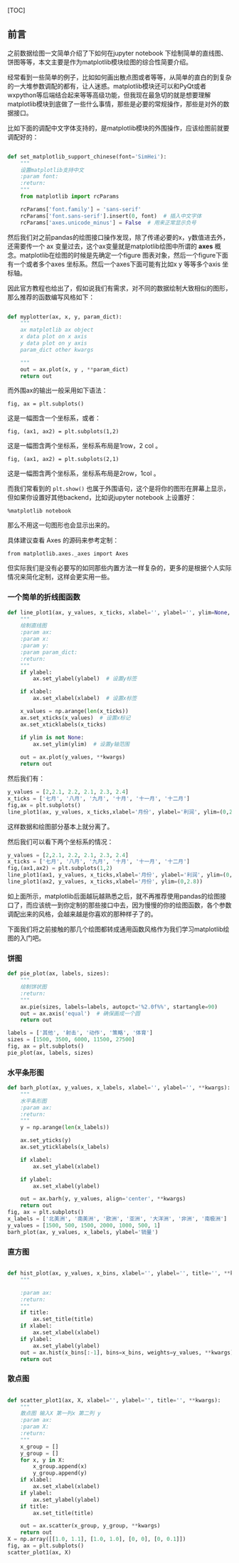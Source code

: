 

[TOC]

## 前言

之前数据绘图一文简单介绍了下如何在jupyter notebook 下绘制简单的直线图、饼图等等，本文主要是作为matplotlib模块绘图的综合性简要介绍。

经常看到一些简单的例子，比如如何画出散点图或者等等，从简单的直白的到复杂的一大堆参数调配的都有，让人迷惑。matplotlib模块还可以和PyQt或者wxpython等后端结合起来等等高级功能，但我现在最急切的就是想要理解matplotlib模块到底做了一些什么事情，那些是必要的常规操作，那些是对外的数据接口。

比如下面的调配中文字体支持的，是matplotlib模块的外围操作，应该绘图前就要调配好的：

```python

def set_matplotlib_support_chinese(font='SimHei'):
    """
    设置matplotlib支持中文
    :param font:
    :return:
    """
    from matplotlib import rcParams

    rcParams['font.family'] = 'sans-serif'
    rcParams['font.sans-serif'].insert(0, font)  # 插入中文字体
    rcParams['axes.unicode_minus'] = False  # 用来正常显示负号
```

然后我们对之前pandas的绘图接口操作发现，除了传递必要的x，y数值进去外，还需要传一个 ax 变量过去，这个ax变量就是matplotlib绘图中所谓的 **axes** 概念。matplotlib在绘图的时候是先确定一个figure 图表对象，然后一个figure下面有一个或者多个axes 坐标系。然后一个axes下面可能有比如x y 等等多个axis 坐标轴。

因此官方教程也给出了，假如说我们有需求，对不同的数据绘制大致相似的图形，那么推荐的函数编写风格如下：

```python

def myplotter(ax, x, y, param_dict):
    """
    ax matplotlib ax object
    x data plot on x axis
    y data plot on y axis
    param_dict other kwargs

    """
    out = ax.plot(x, y , **param_dict)
    return out
```

而外围ax的输出一般采用如下语法：

```
fig, ax = plt.subplots()
```

这是一幅图含一个坐标系，或者：

```
fig, (ax1, ax2) = plt.subplots(1,2)
```

这是一幅图含两个坐标系，坐标系布局是1row，2 col 。

```
fig, (ax1, ax2) = plt.subplots(2,1)
```

这是一幅图含两个坐标系，坐标系布局是2row，1col 。

而我们常看到的 `plt.show()` 也属于外围语句，这个是将你的图形在屏幕上显示，但如果你设置好其他backend，比如说jupyter notebook 上设置好：

```
%matplotlib notebook
```

那么不用这一句图形也会显示出来的。

具体建议查看 Axes 的源码来参考定制：

```
from matplotlib.axes._axes import Axes
```

但实际我们是没有必要写的如同那些内置方法一样复杂的，更多的是根据个人实际情况来简化定制，这样会更实用一些。

### 一个简单的折线图函数

```python
def line_plot1(ax, y_values, x_ticks, xlabel='', ylabel='', ylim=None, **kwargs):
    """
    绘制直线图
    :param ax:
    :param x:
    :param y:
    :param param_dict:
    :return:
    """
    if ylabel:
        ax.set_ylabel(ylabel)  # 设置y标签

    if xlabel:
        ax.set_xlabel(xlabel)  # 设置x标签

    x_values = np.arange(len(x_ticks))
    ax.set_xticks(x_values)  # 设置x标记
    ax.set_xticklabels(x_ticks)

    if ylim is not None:
        ax.set_ylim(ylim)  # 设置y轴范围
        
    out = ax.plot(y_values, **kwargs)
    return out
```

然后我们有：

```python
y_values = [2,2.1, 2.2, 2.1, 2.3, 2.4]
x_ticks = ['七月', '八月', '九月', '十月', '十一月', '十二月']
fig,ax = plt.subplots()
line_plot1(ax, y_values, x_ticks,xlabel='月份', ylabel='利润', ylim=(0,2.8))
```

这样数据和绘图部分基本上就分离了。

然后我们可以看下两个坐标系的情况：

```python
y_values = [2,2.1, 2.2, 2.1, 2.3, 2.4]
x_ticks = ['七月', '八月', '九月', '十月', '十一月', '十二月']
fig,(ax1,ax2) = plt.subplots(1,2)
line_plot1(ax1, y_values, x_ticks,xlabel='月份', ylabel='利润', ylim=(0,2.8))
line_plot1(ax2, y_values, x_ticks,xlabel='月份', ylim=(0,2.8))
```

如上面所示，matplotlib后面越玩越熟悉之后，就不再推荐使用pandas的绘图接口了，而应该统一到你定制的那些接口中去，因为慢慢的你的绘图函数，各个参数调配出来的风格，会越来越是你喜欢的那种样子了的。

下面我们将之前接触的那几个绘图都转成通用函数风格作为我们学习matplotlib绘图的入门吧。

### 饼图

```python
def pie_plot(ax, labels, sizes):
    """
    绘制饼状图
    :return:
    """
    ax.pie(sizes, labels=labels, autopct='%2.0f%%', startangle=90)
    out = ax.axis('equal')  # 确保画成一个圆
    return out

labels = ['其他', '射击', '动作', '策略', '体育']
sizes = [1500, 3500, 6000, 11500, 27500]
fig, ax = plt.subplots()
pie_plot(ax, labels, sizes)
```

### 水平条形图

```python
def barh_plot(ax, y_values, x_labels, xlabel='', ylabel='', **kwargs):
    """
    水平条形图
    :param ax:
    :return:
    """
    y = np.arange(len(x_labels))

    ax.set_yticks(y)
    ax.set_yticklabels(x_labels)

    if xlabel:
        ax.set_ylabel(xlabel)

    if ylabel:
        ax.set_xlabel(ylabel)

    out = ax.barh(y, y_values, align='center', **kwargs)
    return out
fig, ax = plt.subplots()
x_labels = ['北美洲', '南美洲', '欧洲', '亚洲', '大洋洲', '非洲', '南极洲']
y_values = [1500, 500, 1500, 2000, 1000, 500, 1]
barh_plot(ax, y_values, x_labels, ylabel='销量')
```

### 直方图

```python

def hist_plot(ax, y_values, x_bins, xlabel='', ylabel='', title='', **kwargs):
    """

    :param ax:
    :return:
    """
    if title:
        ax.set_title(title)
    if xlabel:
        ax.set_xlabel(xlabel)
    if ylabel:
        ax.set_ylabel(ylabel)
    out = ax.hist(x_bins[:-1], bins=x_bins, weights=y_values, **kwargs)
    return out
```





### 散点图

```python

def scatter_plot1(ax, X, xlabel='', ylabel='', title='', **kwargs):
    """
    散点图 输入X 第一列x 第二列 y
    :param ax:
    :param X:
    :return:
    """
    x_group = []
    y_group = []
    for x, y in X:
        x_group.append(x)
        y_group.append(y)
    if xlabel:
        ax.set_xlabel(xlabel)
    if ylabel:
        ax.set_ylabel(ylabel)
    if title:
        ax.set_title(title)

    out = ax.scatter(x_group, y_group, **kwargs)
    return out
X = np.array([[1.0, 1.1], [1.0, 1.0], [0, 0], [0, 0.1]])
fig, ax = plt.subplots()
scatter_plot1(ax, X)
```





